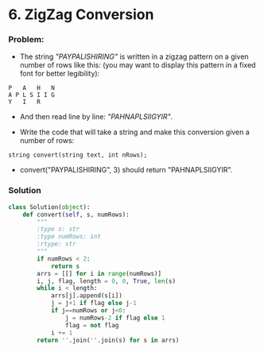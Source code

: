 # 6. ZigZag Conversion

### Problem:

- The string _"PAYPALISHIRING"_ is written in a zigzag pattern on a given number of rows like this: (you may want to display this pattern in a fixed font for better legibility):

```
P   A   H   N
A P L S I I G
Y   I   R
```

- And then read line by line: _"PAHNAPLSIIGYIR"_.

- Write the code that will take a string and make this conversion given a number of rows:

```
string convert(string text, int nRows);
```

- convert("PAYPALISHIRING", 3) should return "PAHNAPLSIIGYIR".

### Solution

```python
class Solution(object):
    def convert(self, s, numRows):
        """
        :type s: str
        :type numRows: int
        :rtype: str
        """
        if numRows < 2:
            return s
        arrs = [[] for i in range(numRows)]
        i, j, flag, length = 0, 0, True, len(s)
        while i < length:
            arrs[j].append(s[i])
            j = j+1 if flag else j-1
            if j==numRows or j<0:
                j = numRows-2 if flag else 1
                flag = not flag
            i += 1
        return ''.join(''.join(s) for s in arrs)
```
